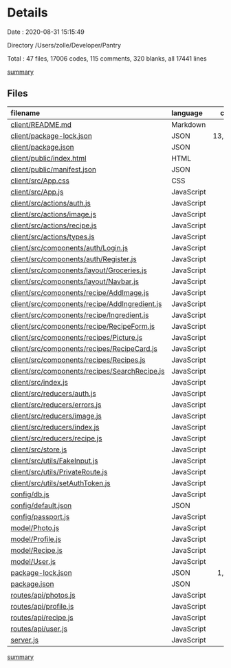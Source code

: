 # Details

Date : 2020-08-31 15:15:49

Directory /Users/zolle/Developer/Pantry

Total : 47 files,  17006 codes, 115 comments, 320 blanks, all 17441 lines

[summary](results.md)

## Files
| filename | language | code | comment | blank | total |
| :--- | :--- | ---: | ---: | ---: | ---: |
| [client/README.md](/client/README.md) | Markdown | 37 | 0 | 32 | 69 |
| [client/package-lock.json](/client/package-lock.json) | JSON | 13,781 | 0 | 1 | 13,782 |
| [client/package.json](/client/package.json) | JSON | 43 | 0 | 1 | 44 |
| [client/public/index.html](/client/public/index.html) | HTML | 39 | 0 | 5 | 44 |
| [client/public/manifest.json](/client/public/manifest.json) | JSON | 8 | 0 | 1 | 9 |
| [client/src/App.css](/client/src/App.css) | CSS | 225 | 3 | 25 | 253 |
| [client/src/App.js](/client/src/App.js) | JavaScript | 39 | 1 | 6 | 46 |
| [client/src/actions/auth.js](/client/src/actions/auth.js) | JavaScript | 86 | 4 | 14 | 104 |
| [client/src/actions/image.js](/client/src/actions/image.js) | JavaScript | 17 | 0 | 8 | 25 |
| [client/src/actions/recipe.js](/client/src/actions/recipe.js) | JavaScript | 33 | 0 | 7 | 40 |
| [client/src/actions/types.js](/client/src/actions/types.js) | JavaScript | 16 | 0 | 0 | 16 |
| [client/src/components/auth/Login.js](/client/src/components/auth/Login.js) | JavaScript | 81 | 0 | 12 | 93 |
| [client/src/components/auth/Register.js](/client/src/components/auth/Register.js) | JavaScript | 106 | 1 | 8 | 115 |
| [client/src/components/layout/Groceries.js](/client/src/components/layout/Groceries.js) | JavaScript | 11 | 0 | 4 | 15 |
| [client/src/components/layout/Navbar.js](/client/src/components/layout/Navbar.js) | JavaScript | 111 | 0 | 7 | 118 |
| [client/src/components/recipe/AddImage.js](/client/src/components/recipe/AddImage.js) | JavaScript | 39 | 0 | 9 | 48 |
| [client/src/components/recipe/AddIngredient.js](/client/src/components/recipe/AddIngredient.js) | JavaScript | 38 | 0 | 3 | 41 |
| [client/src/components/recipe/Ingredient.js](/client/src/components/recipe/Ingredient.js) | JavaScript | 10 | 0 | 2 | 12 |
| [client/src/components/recipe/RecipeForm.js](/client/src/components/recipe/RecipeForm.js) | JavaScript | 88 | 0 | 9 | 97 |
| [client/src/components/recipes/Picture.js](/client/src/components/recipes/Picture.js) | JavaScript | 7 | 0 | 4 | 11 |
| [client/src/components/recipes/RecipeCard.js](/client/src/components/recipes/RecipeCard.js) | JavaScript | 14 | 0 | 4 | 18 |
| [client/src/components/recipes/Recipes.js](/client/src/components/recipes/Recipes.js) | JavaScript | 37 | 0 | 4 | 41 |
| [client/src/components/recipes/SearchRecipe.js](/client/src/components/recipes/SearchRecipe.js) | JavaScript | 34 | 0 | 12 | 46 |
| [client/src/index.js](/client/src/index.js) | JavaScript | 9 | 0 | 3 | 12 |
| [client/src/reducers/auth.js](/client/src/reducers/auth.js) | JavaScript | 80 | 0 | 5 | 85 |
| [client/src/reducers/errors.js](/client/src/reducers/errors.js) | JavaScript | 14 | 0 | 4 | 18 |
| [client/src/reducers/image.js](/client/src/reducers/image.js) | JavaScript | 24 | 0 | 6 | 30 |
| [client/src/reducers/index.js](/client/src/reducers/index.js) | JavaScript | 11 | 0 | 2 | 13 |
| [client/src/reducers/recipe.js](/client/src/reducers/recipe.js) | JavaScript | 25 | 0 | 6 | 31 |
| [client/src/store.js](/client/src/store.js) | JavaScript | 12 | 0 | 5 | 17 |
| [client/src/utils/FakeInput.js](/client/src/utils/FakeInput.js) | JavaScript | 27 | 0 | 3 | 30 |
| [client/src/utils/PrivateRoute.js](/client/src/utils/PrivateRoute.js) | JavaScript | 27 | 0 | 4 | 31 |
| [client/src/utils/setAuthToken.js](/client/src/utils/setAuthToken.js) | JavaScript | 9 | 2 | 3 | 14 |
| [config/db.js](/config/db.js) | JavaScript | 18 | 1 | 3 | 22 |
| [config/default.json](/config/default.json) | JSON | 4 | 0 | 0 | 4 |
| [config/passport.js](/config/passport.js) | JavaScript | 25 | 1 | 4 | 30 |
| [model/Photo.js](/model/Photo.js) | JavaScript | 13 | 0 | 5 | 18 |
| [model/Profile.js](/model/Profile.js) | JavaScript | 23 | 0 | 3 | 26 |
| [model/Recipe.js](/model/Recipe.js) | JavaScript | 69 | 0 | 4 | 73 |
| [model/User.js](/model/User.js) | JavaScript | 20 | 0 | 3 | 23 |
| [package-lock.json](/package-lock.json) | JSON | 1,243 | 0 | 1 | 1,244 |
| [package.json](/package.json) | JSON | 26 | 0 | 1 | 27 |
| [routes/api/photos.js](/routes/api/photos.js) | JavaScript | 57 | 3 | 7 | 67 |
| [routes/api/profile.js](/routes/api/profile.js) | JavaScript | 72 | 65 | 8 | 145 |
| [routes/api/recipe.js](/routes/api/recipe.js) | JavaScript | 180 | 21 | 27 | 228 |
| [routes/api/user.js](/routes/api/user.js) | JavaScript | 104 | 10 | 25 | 139 |
| [server.js](/server.js) | JavaScript | 14 | 3 | 10 | 27 |

[summary](results.md)